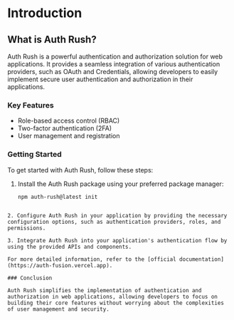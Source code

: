 # Introduction

## What is Auth Rush?

Auth Rush is a powerful authentication and authorization solution for web applications. It provides a seamless integration of various authentication providers, such as OAuth and Credentials, allowing developers to easily implement secure user authentication and authorization in their applications.

### Key Features

- Role-based access control (RBAC)
- Two-factor authentication (2FA)
- User management and registration

### Getting Started

To get started with Auth Rush, follow these steps:

1. Install the Auth Rush package using your preferred package manager:

   ```bash
   npm auth-rush@latest init
   ```

```

2. Configure Auth Rush in your application by providing the necessary configuration options, such as authentication providers, roles, and permissions.

3. Integrate Auth Rush into your application's authentication flow by using the provided APIs and components.

For more detailed information, refer to the [official documentation](https://auth-fusion.vercel.app).

### Conclusion

Auth Rush simplifies the implementation of authentication and authorization in web applications, allowing developers to focus on building their core features without worrying about the complexities of user management and security.
```
